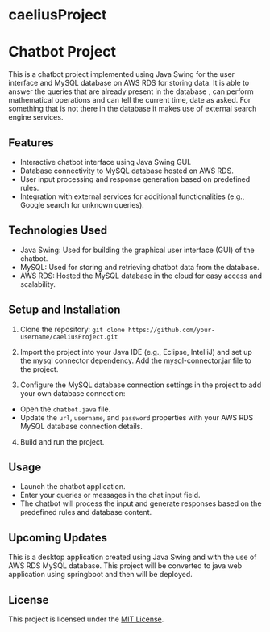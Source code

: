 # caeliusProject
# Chatbot Project

This is a chatbot project implemented using Java Swing for the user interface and 
MySQL database on AWS RDS for storing data. It is able to answer the queries that are already present in the database , can perform mathematical operations and can tell the current time, date as asked. For something that is not there in the database it makes use of external search engine services.

## Features

- Interactive chatbot interface using Java Swing GUI.
- Database connectivity to MySQL database hosted on AWS RDS.
- User input processing and response generation based on predefined rules.
- Integration with external services for additional functionalities (e.g., Google search for unknown queries).

## Technologies Used

- Java Swing: Used for building the graphical user interface (GUI) of the chatbot.
- MySQL: Used for storing and retrieving chatbot data from the database.
- AWS RDS: Hosted the MySQL database in the cloud for easy access and scalability.

## Setup and Installation

1. Clone the repository:
`git clone https://github.com/your-username/caeliusProject.git`

2. Import the project into your Java IDE (e.g., Eclipse, IntelliJ) 
and set up the mysql connector dependency. Add the mysql-connector.jar file to the project.

3. Configure the MySQL database connection settings in the project to add your own database connection:

- Open the `chatbot.java` file.
- Update the `url`, `username`, and `password` properties with your AWS RDS MySQL database connection details.

4. Build and run the project.

## Usage

- Launch the chatbot application.
- Enter your queries or messages in the chat input field.
- The chatbot will process the input and generate responses based on the predefined rules and database content.

## Upcoming Updates

This is a desktop application created using Java Swing and with the use of AWS RDS MySQL database. This project will be converted to java web application using springboot and then will be deployed. 

## License

This project is licensed under the [MIT License](LICENSE).



